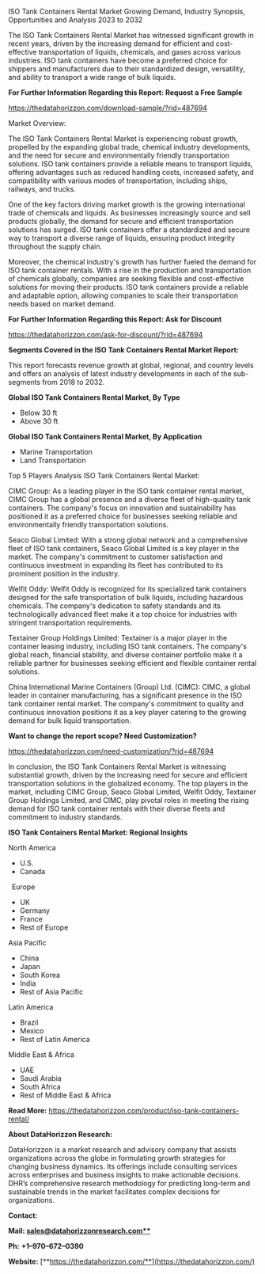 ﻿ISO Tank Containers Rental Market Growing Demand, Industry Synopsis, Opportunities and Analysis 2023 to 2032

The ISO Tank Containers Rental Market has witnessed significant growth in recent years, driven by the increasing demand for efficient and cost-effective transportation of liquids, chemicals, and gases across various industries. ISO tank containers have become a preferred choice for shippers and manufacturers due to their standardized design, versatility, and ability to transport a wide range of bulk liquids.

**For Further Information Regarding this Report: Request a Free Sample**	

<https://thedatahorizzon.com/download-sample/?rid=487694>

Market Overview:

The ISO Tank Containers Rental Market is experiencing robust growth, propelled by the expanding global trade, chemical industry developments, and the need for secure and environmentally friendly transportation solutions. ISO tank containers provide a reliable means to transport liquids, offering advantages such as reduced handling costs, increased safety, and compatibility with various modes of transportation, including ships, railways, and trucks.

One of the key factors driving market growth is the growing international trade of chemicals and liquids. As businesses increasingly source and sell products globally, the demand for secure and efficient transportation solutions has surged. ISO tank containers offer a standardized and secure way to transport a diverse range of liquids, ensuring product integrity throughout the supply chain.

Moreover, the chemical industry's growth has further fueled the demand for ISO tank container rentals. With a rise in the production and transportation of chemicals globally, companies are seeking flexible and cost-effective solutions for moving their products. ISO tank containers provide a reliable and adaptable option, allowing companies to scale their transportation needs based on market demand.

**For Further Information Regarding this Report: Ask for Discount**	

<https://thedatahorizzon.com/ask-for-discount/?rid=487694>

**Segments Covered in the ISO Tank Containers Rental Market Report:**

This report forecasts revenue growth at global, regional, and country levels and offers an analysis of latest industry developments in each of the sub-segments from 2018 to 2032.

**Global ISO Tank Containers Rental Market, By Type**

- Below 30 ft
- Above 30 ft

**Global ISO Tank Containers Rental Market, By Application**

- Marine Transportation
- Land Transportation

Top 5 Players Analysis ISO Tank Containers Rental Market:

CIMC Group: As a leading player in the ISO tank container rental market, CIMC Group has a global presence and a diverse fleet of high-quality tank containers. The company's focus on innovation and sustainability has positioned it as a preferred choice for businesses seeking reliable and environmentally friendly transportation solutions.

Seaco Global Limited: With a strong global network and a comprehensive fleet of ISO tank containers, Seaco Global Limited is a key player in the market. The company's commitment to customer satisfaction and continuous investment in expanding its fleet has contributed to its prominent position in the industry.

Welfit Oddy: Welfit Oddy is recognized for its specialized tank containers designed for the safe transportation of bulk liquids, including hazardous chemicals. The company's dedication to safety standards and its technologically advanced fleet make it a top choice for industries with stringent transportation requirements.

Textainer Group Holdings Limited: Textainer is a major player in the container leasing industry, including ISO tank containers. The company's global reach, financial stability, and diverse container portfolio make it a reliable partner for businesses seeking efficient and flexible container rental solutions.

China International Marine Containers (Group) Ltd. (CIMC): CIMC, a global leader in container manufacturing, has a significant presence in the ISO tank container rental market. The company's commitment to quality and continuous innovation positions it as a key player catering to the growing demand for bulk liquid transportation.

**Want to change the report scope? Need Customization?**

<https://thedatahorizzon.com/need-customization/?rid=487694>

In conclusion, the ISO Tank Containers Rental Market is witnessing substantial growth, driven by the increasing need for secure and efficient transportation solutions in the globalized economy. The top players in the market, including CIMC Group, Seaco Global Limited, Welfit Oddy, Textainer Group Holdings Limited, and CIMC, play pivotal roles in meeting the rising demand for ISO tank container rentals with their diverse fleets and commitment to industry standards.

**ISO Tank Containers Rental Market: Regional Insights**

North America

- U.S.
- Canada

` `Europe

- UK
- Germany
- France
- Rest of Europe

Asia Pacific	

- China
- Japan
- South Korea
- India
- Rest of Asia Pacific

Latin America

- Brazil
- Mexico
- Rest of Latin America

Middle East & Africa

- UAE
- Saudi Arabia
- South Africa
- Rest of Middle East & Africa

**Read More:** <https://thedatahorizzon.com/product/iso-tank-containers-rental/>

**About DataHorizzon Research:**

DataHorizzon is a market research and advisory company that assists organizations across the globe in formulating growth strategies for changing business dynamics. Its offerings include consulting services across enterprises and business insights to make actionable decisions. DHR’s comprehensive research methodology for predicting long-term and sustainable trends in the market facilitates complex decisions for organizations.

**Contact:**

**Mail: [sales@datahorizzonresearch.com**](mailto:sales@datahorizzonresearch.com)**

**Ph:** **+1–970–672–0390**

**Website:** [**https://thedatahorizzon.com/**](https://thedatahorizzon.com/)

